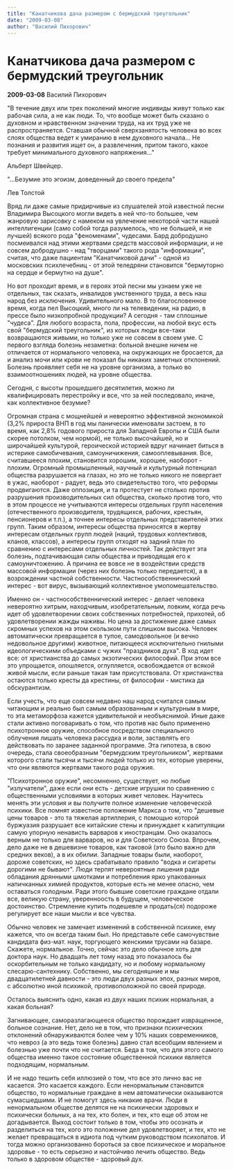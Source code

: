 ```yaml
---
title: "Канатчикова дача размером с бермудский треугольник"
date: "2009-03-08"
author: "Василий Пихорович"
---
```


# Канатчикова дача размером с бермудский треугольник

**2009-03-08** Василий Пихорович

"В течение двух или трех поколений многие индивиды живут только как рабочая сила, а не как люди. То, что вообще может быть сказано о духовном и нравственном значении труда, на их труд уже не распространяется. Ставшая обычной сверхзанятость человека во всех слоях общества ведет к умиранию в нем духовного начала... Не познания и развития ищет он, а развлечения, притом такого, какое требует минимального духовного напряжения..."

Альберт Швейцер.

"...Безумие это эгоизм, доведенный до своего предела"

Лев Толстой

Вряд ли даже самые придирчивые из слушателей этой известной песни Владимира Высоцкого могли видеть в ней что-то большее, чем жанровую зарисовку с намеком на увлечение некоторой части нашей интеллигенции (само собой тогда разумелось, что не большей, и не лучшей) всякого рода "феноменами", чудесами. Бард добродушно посмеивался над этими жертвами средств массовой информации, и не совсем добродушно - над "творцами" такого рода "информации", считая, что даже пациентам "Канатчиковой дачи" - одной из московских психлечебниц - от этой теледряни становится "бермуторно на сердце и бермутно на душе".

Но вот проходит время, и в героях этой песни мы узнаем уже не отдельных, так сказать, инвалидов умственного труда, а весь наш народ без исключения. Удивительного мало. В то благословенное время, когда пел Высоцкий, много ли на телевидении, на радио, в прессе было низкопробной продукции? А сегодня - там сплошные "чудеса". Для любого возраста, пола, профессии, на любой вкус есть свой "бермудский треугольник", из которых люди все-таки возвращаются живыми, но только уже не совсем в своем уме. С первого взгляда болезнь незаметна: больной внешне ничем не отличается от нормального человека, на окружающих не бросается, да и анализ мочи или крови не показал бы никаких заметных отклонений. Болезнь проявляет себя не на уровне организма, а только во взаимоотношениях людей, на уровне общества.

Сегодня, с высоты прошедшего десятилетия, можно ли квалифицировать перестройку и все, что за ней последовало, иначе, как коллективное безумие?

Огромная страна с мощнейшей и невероятно эффективной экономикой (3,2% прироста ВНП в год мы панически именовали застоем, в то время, как 2,8% годового прироста для Западной Европы и США были скорее потолком, чем нормой), не только высочайшей, но и широчайшей культурой, героической историей вдруг начинает биться в истерике самобичевания, самоуничижения, самооплевывания. Все, считавшееся плохим, становится хорошим, хорошее, наоборот - плохим. Огромный промышленный, научный и культурный потенциал общества разрушается на глазах, но это не только никого не повергает в ужас, наоборот - радует, ведь это свидетельство того, что реформы продвигаются. Даже оппозиция, и та протестует не столько против разрушения производительных сил общества, сколько против того, что в этом процессе не учитываются интересы отдельных групп населения (отечественного производителя, трудящихся, рабочих, крестьян, пенсионеров и т.п.), а точнее интересы отдельных представителей этих групп. Таким образом, интересы общества приносятся в жертву интересам отдельных групп людей (наций, трудовых коллективов, кланов, классов), а интересы групп отходят на задний план по сравнению с интересами отдельных личностей. Так действует эта болезнь, подтачивающая силы общества и приводящая его к самоуничтожению. А причина ее вовсе не в воздействии средств массовой информации (через них болезнь только передается), а в возрождении частной собственности. Частнособственнический интерес - вот вирус, вызывающий коллективное умопомешательство.

Именно он - частнособственнический интерес - делает человека невероятно хитрым, находчивым, изобретательным, ловким, когда речь идет об удовлетворении своих собственных потребностей, прихотей, об удовлетворении жажды наживы. Но цена за достижение даже самых скромных успехов на этом скользком пути слишком высока. Человек автоматически превращается в тупое, самодовольное (и вечно недовольное другими) животное, питающееся исключительно гнилыми идеологическими объедками с чужих "праздников духа". В ход идет все: от христианства до самых экзотических философий. При этом все это упрощается, опошляется, оглупляется, освобождается от всякой живой мысли, если раньше такая там присутствовала. От христианства остаются только кресты да крестины, от философии - мистика да обскурантизм.

Если учесть, что еще совсем недавно наш народ считался самым читающим и реально был самым образованным и культурным в мире, то эта метаморфоза кажется удивительной и необъяснимой. Иные даже стали активно поговаривать о том, что против нас было применено психотронное оружие, способное посредством специального облучения лишать человека рассудка и воли, заставлять его действовать по заранее заданной программе. Эта гипотеза, в свою очередь, стала своеобразным "бермудским треугольником", жертвами которого стали тысячи и тысячи людей только из тех, которые уверены, что они являются жертвами такого рода оружия.

"Психотронное оружие", несомненно, существует, но любые "излучатели", даже если они есть - детские игрушки по сравнению с общественными условиями в которых живет человек. Научитесь менять эти условия и вы получите полное изменение человеческой психики. Все помнят известное положение Маркса о том, что "дешевые цены товаров - это та тяжелая артиллерия, с помощью которой буржуазия разрушает все китайские стены и принуждает к капитуляции самую упорную ненависть варваров к иностранцам. Оно оказалось верным не только для варваров, но и для Советского Союза. Впрочем, дело даже не в дешевизне товаров, как таковой (это было важно для средних веков), а в их обилии. Западные товары были, наоборот, дороже советских, но здесь срабатывало правило "водка и сигареты дорогими не бывают". Люди терпят невероятные лишения ради обладания дрянными шмотками и потребления ярко упакованных напичканных химией продуктов, которые есть не менее опасно, чем оставаться голодным. Ради этого бывшие советские граждане отдали все, великую страну, уверенноость в будущем, человеческое достоинство. Стремление купить подешевле и продать(ся) подороже регулирует все наши мысли и все чувства.

Обычно человек не замечает изменений в собственной психике, ему кажется, что он всегда таким был. Но представьте себе самочувствие кандидата физ-мат. наук, торгующего женскими трусами на базаре. Скажете, нормальное. Точно, сейчас это дело обычное хоть для доктора наук. Но двадцать лет тому назад это показалось бы оскорбительным не только кандидату, но и любому нормальному слесарю-сантехнику. Собственно, мы сегодняшние и мы двадцатилетней давности - это люди двух разных эпох, разных миров, с абсолютно иной психикой, противоположной по своей природе.

Осталось выяснить одно, какая из двух наших психик нормальная, а какая больная?

Загнивающее, саморазлагающееся общество порождает извращенное, больное сознание. Нет, дело не в том, что признаки психических отклонений обнаруживаются более чем у 10% наших современников, что невроз (а это ведь тоже болезнь) давно стал всеобщим явлением и болезнью уже почти что не считается. Беда в том, что для этого самого общества именно такое состояние общественной психики является подходящим, нормальным.

И не надо тешить себя иллюзией о том, что все это лично вас не касается. Это касается каждого. Если ненормальным становится общество, то нормальные граждане в нем автоматически оказываются сумасшедшими. И не помогут здесь никакие врачи. Люди в ненормальном обществе делятся не на психически здоровых и психически больных, а на тех, кто болен, и тех, кто еще об этом не догадывается. Выход состоит только в том, чтобы это осознать и разделиться на тех, кого это положение дел удовлетворяет, и тех, кто не желает превращаться в идиота под чутким руководством психопатов. И тогда можно организованно бороться за свое психическое и моральное здоровье - то есть серьезно и настойчиво лечить общество. Ведь только в здоровом обществе - здоровый дух.